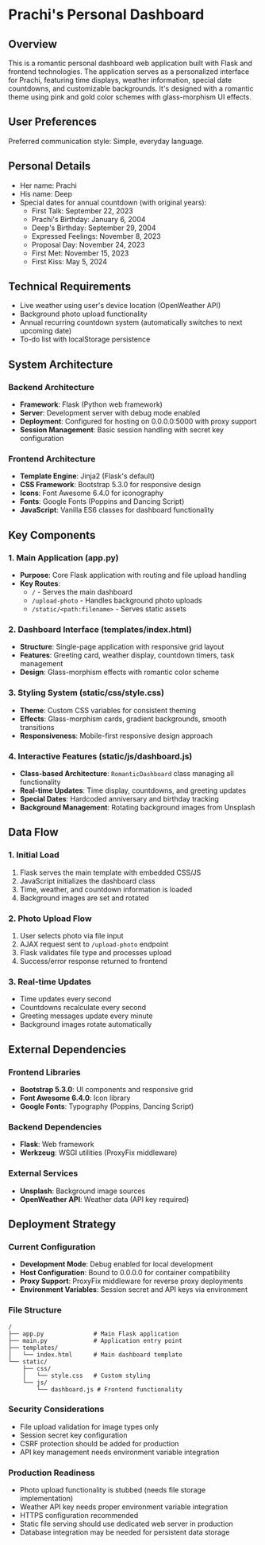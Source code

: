 # Prachi's Personal Dashboard

## Overview

This is a romantic personal dashboard web application built with Flask and frontend technologies. The application serves as a personalized interface for Prachi, featuring time displays, weather information, special date countdowns, and customizable backgrounds. It's designed with a romantic theme using pink and gold color schemes with glass-morphism UI effects.

## User Preferences

Preferred communication style: Simple, everyday language.

## Personal Details
- Her name: Prachi
- His name: Deep
- Special dates for annual countdown (with original years):
  - First Talk: September 22, 2023
  - Prachi's Birthday: January 6, 2004
  - Deep's Birthday: September 29, 2004
  - Expressed Feelings: November 8, 2023
  - Proposal Day: November 24, 2023
  - First Met: November 15, 2023
  - First Kiss: May 5, 2024

## Technical Requirements
- Live weather using user's device location (OpenWeather API)
- Background photo upload functionality
- Annual recurring countdown system (automatically switches to next upcoming date)
- To-do list with localStorage persistence

## System Architecture

### Backend Architecture
- **Framework**: Flask (Python web framework)
- **Server**: Development server with debug mode enabled
- **Deployment**: Configured for hosting on 0.0.0.0:5000 with proxy support
- **Session Management**: Basic session handling with secret key configuration

### Frontend Architecture
- **Template Engine**: Jinja2 (Flask's default)
- **CSS Framework**: Bootstrap 5.3.0 for responsive design
- **Icons**: Font Awesome 6.4.0 for iconography
- **Fonts**: Google Fonts (Poppins and Dancing Script)
- **JavaScript**: Vanilla ES6 classes for dashboard functionality

## Key Components

### 1. Main Application (app.py)
- **Purpose**: Core Flask application with routing and file upload handling
- **Key Routes**:
  - `/` - Serves the main dashboard
  - `/upload-photo` - Handles background photo uploads
  - `/static/<path:filename>` - Serves static assets

### 2. Dashboard Interface (templates/index.html)
- **Structure**: Single-page application with responsive grid layout
- **Features**: Greeting card, weather display, countdown timers, task management
- **Design**: Glass-morphism effects with romantic color scheme

### 3. Styling System (static/css/style.css)
- **Theme**: Custom CSS variables for consistent theming
- **Effects**: Glass-morphism cards, gradient backgrounds, smooth transitions
- **Responsiveness**: Mobile-first responsive design approach

### 4. Interactive Features (static/js/dashboard.js)
- **Class-based Architecture**: `RomanticDashboard` class managing all functionality
- **Real-time Updates**: Time display, countdowns, and greeting updates
- **Special Dates**: Hardcoded anniversary and birthday tracking
- **Background Management**: Rotating background images from Unsplash

## Data Flow

### 1. Initial Load
1. Flask serves the main template with embedded CSS/JS
2. JavaScript initializes the dashboard class
3. Time, weather, and countdown information is loaded
4. Background images are set and rotated

### 2. Photo Upload Flow
1. User selects photo via file input
2. AJAX request sent to `/upload-photo` endpoint
3. Flask validates file type and processes upload
4. Success/error response returned to frontend

### 3. Real-time Updates
- Time updates every second
- Countdowns recalculate every second
- Greeting messages update every minute
- Background images rotate automatically

## External Dependencies

### Frontend Libraries
- **Bootstrap 5.3.0**: UI components and responsive grid
- **Font Awesome 6.4.0**: Icon library
- **Google Fonts**: Typography (Poppins, Dancing Script)

### Backend Dependencies
- **Flask**: Web framework
- **Werkzeug**: WSGI utilities (ProxyFix middleware)

### External Services
- **Unsplash**: Background image sources
- **OpenWeather API**: Weather data (API key required)

## Deployment Strategy

### Current Configuration
- **Development Mode**: Debug enabled for local development
- **Host Configuration**: Bound to 0.0.0.0 for container compatibility
- **Proxy Support**: ProxyFix middleware for reverse proxy deployments
- **Environment Variables**: Session secret and API keys via environment

### File Structure
```
/
├── app.py              # Main Flask application
├── main.py             # Application entry point
├── templates/
│   └── index.html      # Main dashboard template
└── static/
    ├── css/
    │   └── style.css   # Custom styling
    └── js/
        └── dashboard.js # Frontend functionality
```

### Security Considerations
- File upload validation for image types only
- Session secret key configuration
- CSRF protection should be added for production
- API key management needs environment variable integration

### Production Readiness
- Photo upload functionality is stubbed (needs file storage implementation)
- Weather API key needs proper environment variable integration
- HTTPS configuration recommended
- Static file serving should use dedicated web server in production
- Database integration may be needed for persistent data storage